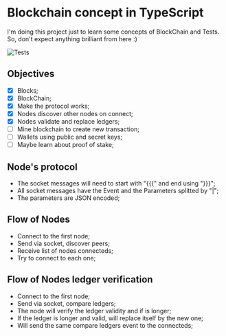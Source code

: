 # Blockchain concept in TypeScript
I'm doing this project just to learn some concepts of BlockChain and Tests. So, don't expect anything brilliant from here :)

![Tests](https://github.com/LeonardsonCC/blockchain-with-nodejs/actions/workflows/node.js.yml/badge.svg)

## Objectives
- [x] Blocks;
- [x] BlockChain;
- [X] Make the protocol works;
- [X] Nodes discover other nodes on connect;
- [X] Nodes validate and replace ledgers;
- [ ] Mine blockchain to create new transaction;
- [ ] Wallets using public and secret keys;
- [ ] Maybe learn about proof of stake;

## Node's protocol
- The socket messages will need to start with "{{{" and end using "}}}";
- All socket messages have the Event and the Parameters splitted by "|";
- The parameters are JSON encoded;

## Flow of Nodes
- Connect to the first node;
- Send via socket, discover peers;
- Receive list of nodes connecteds;
- Try to connect to each one;

## Flow of Nodes ledger verification
- Connect to the first node;
- Send via socket, compare ledgers;
- The node will verify the ledger validity and if is longer;
- If the ledger is longer and valid, will replace itself by the new one;
- Will send the same compare ledgers event to the connecteds;
